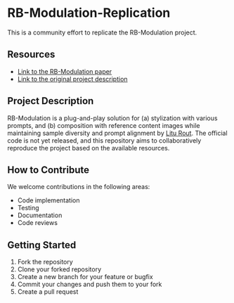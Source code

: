 # RB-Modulation-Replication

This is a community effort to replicate the RB-Modulation project.
## Resources

- [Link to the RB-Modulation paper](https://arxiv.org/pdf/2405.17401)
- [Link to the original project description](https://github.com/LituRout/RB-Modulation)

## Project Description

RB-Modulation is a plug-and-play solution for (a) stylization with various prompts, and (b) composition with reference content images while maintaining sample diversity and prompt alignment by [Litu Rout](https://github.com/LituRout). The official code is not yet released, and this repository aims to collaboratively reproduce the project based on the available resources.

## How to Contribute

We welcome contributions in the following areas:
- Code implementation
- Testing
- Documentation
- Code reviews

## Getting Started

1. Fork the repository
2. Clone your forked repository
3. Create a new branch for your feature or bugfix
4. Commit your changes and push them to your fork
5. Create a pull request




